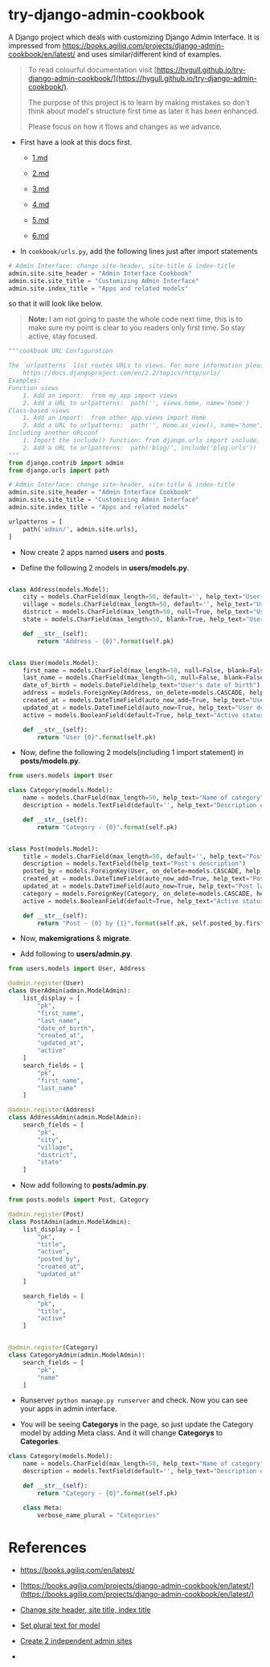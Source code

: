 # try-django-admin-cookbook

A Django project which deals with customizing Django Admin Interface. It is impressed from https://books.agiliq.com/projects/django-admin-cookbook/en/latest/ and uses similar/different kind of examples. 

> To read colourful documentation visit [https://hygull.github.io/try-django-admin-cookbook/](https://hygull.github.io/try-django-admin-cookbook/). 
>
>The purpose of this project is to learn by making mistakes so don't think about model's structure first time as later it has been enhanced. 
>
>Please focus on how it flows and changes as we advance.

+ First have a look at this docs first.

	+ [1.md](./docs/command_history/1.md)

	+ [2.md](./docs/command_history/2.md)

	+ [3.md](./docs/command_history/3.md)

	+ [4.md](./docs/command_history/4.md)

	+ [5.md](./docs/command_history/5.md)

    + [6.md](./docs/command_history/6.md)

+ In `cookbook/urls.py`, add the following lines just after import statements

```python
# Admin Interface: change site-header, site-title & index-title 
admin.site.site_header = "Admin Interface Cookbook"
admin.site.site_title = "Customizing Admin Interface"
admin.site.index_title = "Apps and related models"
```

so that it will look like below.

> **Note:** I am not going to paste the whole code next time, this is to make sure my point is clear to you readers only first time. So stay active, stay focused.

```python
"""cookbook URL Configuration

The `urlpatterns` list routes URLs to views. For more information please see:
    https://docs.djangoproject.com/en/2.2/topics/http/urls/
Examples:
Function views
    1. Add an import:  from my_app import views
    2. Add a URL to urlpatterns:  path('', views.home, name='home')
Class-based views
    1. Add an import:  from other_app.views import Home
    2. Add a URL to urlpatterns:  path('', Home.as_view(), name='home')
Including another URLconf
    1. Import the include() function: from django.urls import include, path
    2. Add a URL to urlpatterns:  path('blog/', include('blog.urls'))
"""
from django.contrib import admin
from django.urls import path

# Admin Interface: change site-header, site-title & index-title 
admin.site.site_header = "Admin Interface Cookbook"
admin.site.site_title = "Customizing Admin Interface"
admin.site.index_title = "Apps and related models"

urlpatterns = [
    path('admin/', admin.site.urls),
]
```

+ Now create 2 apps named **users** and **posts**.

+ Define the following 2 models in **users/models.py**.

```python

class Address(models.Model):
    city = models.CharField(max_length=50, default='', help_text="User's village name")
    village = models.CharField(max_length=50, default='', help_text="User's city name")
    district = models.CharField(max_length=50, null=True, help_text="User's district name")
    state = models.CharField(max_length=50, blank=True, help_text="User's state name")

    def __str__(self):
        return "Address - {0}".format(self.pk)


class User(models.Model):
    first_name = models.CharField(max_length=50, null=False, blank=False, help_text="User's first name")
    last_name = models.CharField(max_length=50, null=False, blank=False, help_text="User's last name")
    date_of_birth = models.DateField(help_text="User's date of birth")
    address = models.ForeignKey(Address, on_delete=models.CASCADE, help_text="User's address")
    created_at = models.DateTimeField(auto_now_add=True, help_text="User created at")
    updated_at = models.DateTimeField(auto_now=True, help_text="User details last updated at")
    active = models.BooleanField(default=True, help_text="Active status")

    def __str__(self):
        return "User {0}".format(self.pk)

```

+ Now, define the following 2 models(including 1 import statement) in **posts/models.py**.

```python
from users.models import User

class Category(models.Model):
    name = models.CharField(max_length=50, help_text="Name of category")
    description = models.TextField(default='', help_text="Description of category")

    def __str__(self):
        return "Category - {0}".format(self.pk)


class Post(models.Model):
    title = models.CharField(max_length=50, default='', help_text="Post's title")
    description = models.TextField(help_text="Post's description")
    posted_by = models.ForeignKey(User, on_delete=models.CASCADE, help_text="Who posted?")
    created_at = models.DateTimeField(auto_now_add=True, help_text="Post created at")
    updated_at = models.DateTimeField(auto_now=True, help_text="Post last updated at")
    category = models.ForeignKey(Category, on_delete=models.CASCADE, help_text="Post belongs to")
    active = models.BooleanField(default=True, help_text="Active status")

    def __str__(self):
        return "Post - {0} by {1}".format(self.pk, self.posted_by.first_name)

```

+ Now, **makemigrations** & **migrate**.

+ Add following to **users/admin.py**.

```python
from users.models import User, Address

@admin.register(User)
class UserAdmin(admin.ModelAdmin):
    list_display = [
        "pk",
        "first_name",
        "last_name",
        "date_of_birth",
        "created_at",
        "updated_at",
        "active"
    ]
    search_fields = [
        "pk",
        "first_name",
        "last_name"
    ]

@admin.register(Address)
class AddressAdmin(admin.ModelAdmin):
    search_fields = [
        "pk",
        "city",
        "village",
        "district",
        "state"
    ]
```

+ Now add following to **posts/admin.py**.

```python
from posts.models import Post, Category

@admin.register(Post)
class PostAdmin(admin.ModelAdmin):
    list_display = [
        "pk",
        "title",
        "active",
        "posted_by",
        "created_at",
        "updated_at"
    ]

    search_fields = [
        "pk",
        "title",
        "active"
    ]


@admin.register(Category)
class CategoryAdmin(admin.ModelAdmin):
    search_fields = [
        "pk",
        "name"
    ]
```

+ Runserver `python manage.py runserver` and check. Now you can see your apps in admin interface.

+ You will be seeing **Categorys** in the page, so just update the Category model by adding Meta class. And it will change **Categorys** to **Categories**.

```python
class Category(models.Model):
    name = models.CharField(max_length=50, help_text="Name of category")
    description = models.TextField(default='', help_text="Description of category")

    def __str__(self):
        return "Category - {0}".format(self.pk)

    class Meta:
        verbose_name_plural = "Categories"
```



# References 

+ https://books.agiliq.com/en/latest/

+ [https://books.agiliq.com/projects/django-admin-cookbook/en/latest/](https://books.agiliq.com/projects/django-admin-cookbook/en/latest/)

+ [Change site header, site title, index title](https://books.agiliq.com/projects/django-admin-cookbook/en/latest/change_text.html)

+ [Set plural text for model](https://books.agiliq.com/projects/django-admin-cookbook/en/latest/plural_text.html)

+ [Create 2 independent admin sites](https://books.agiliq.com/projects/django-admin-cookbook/en/latest/two_admin.html)

+
